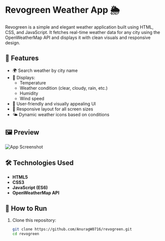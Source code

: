 # Revogreen Weather App 🌦️

Revogreen is a simple and elegant weather application built using HTML, CSS, and JavaScript. It fetches real-time weather data for any city using the OpenWeatherMap API and displays it with clean visuals and responsive design.

## 🌟 Features

- 🌍 Search weather by city name
- 📍 Displays:
  - Temperature
  - Weather condition (clear, cloudy, rain, etc.)
  - Humidity
  - Wind speed
- 🎨 User-friendly and visually appealing UI
- 📱 Responsive layout for all screen sizes
- 🌤️ Dynamic weather icons based on conditions

## 🖼️ Preview

![App Screenshot](./weather-app-screenshot.png) <!-- Replace with your actual image path or GitHub raw image URL -->

## 🛠️ Technologies Used

- **HTML5**
- **CSS3**
- **JavaScript (ES6)**
- **OpenWeatherMap API**

## 🔧 How to Run

1. Clone this repository:
   ```bash
   git clone https://github.com/AnuragW0716/revogreen.git
   cd revogreen
